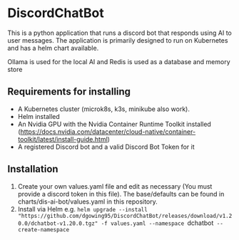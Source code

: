 # DiscordChatBot
This is a python application that runs a discord bot that responds using AI to user messages. The application is primarily designed to run on Kubernetes and has a helm chart available.

Ollama is used for the local AI and Redis is used as a database and memory store

## Requirements for installing
- A Kubernetes cluster (microk8s, k3s, minikube also work).
- Helm installed
- An Nvidia GPU with the Nvidia Container Runtime Toolkit installed (https://docs.nvidia.com/datacenter/cloud-native/container-toolkit/latest/install-guide.html)
- A registered Discord bot and a valid Discord Bot Token for it

## Installation
1. Create your own values.yaml file and edit as necessary (You must provide a discord token in this file). The base/defaults can be found in charts/dis-ai-bot/values.yaml in this repository.
1. Install via Helm e.g. `helm upgrade --install "https://github.com/dgowing95/DiscordChatBot/releases/download/v1.20.0/dchatbot-v1.20.0.tgz" -f values.yaml --namespace `dchatbot` --create-namespace`
